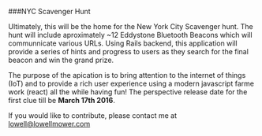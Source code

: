 ###NYC Scavenger Hunt

Ultimately, this will be the home for the New York City Scavenger hunt. The hunt will include aproximately ~12 Eddystone Bluetooth Beacons which will communnicate various URLs. Using Rails backend, this application will provide a series of hints and progress to users as they search for the final beacon and win the grand prize. 

The purpose of the apication is to bring attention to the internet of things (IoT) and to provide a rich user experience using a modern javascript farme work (react) all the while having fun! The perspective release date for the first clue till be **March 17th 2016**.

If you would like to contribute, please contact me at lowell@lowellmower.com
